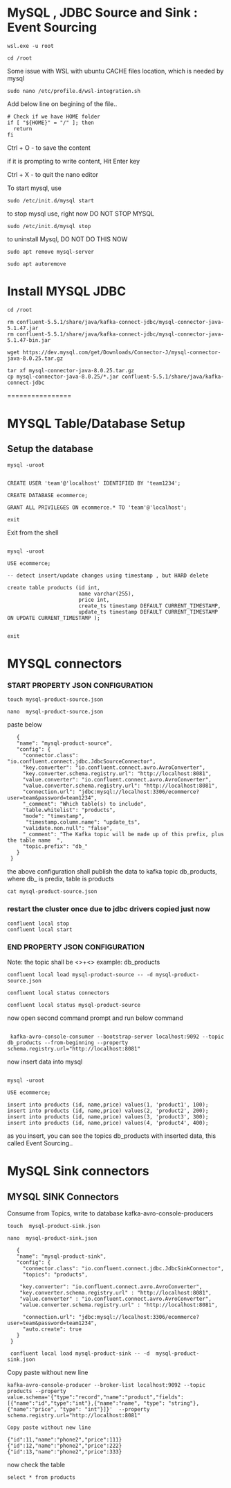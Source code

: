# MySQL , JDBC Source and Sink : Event Sourcing

```
wsl.exe -u root

cd /root
```

Some issue with WSL with ubuntu CACHE files location, which is needed by mysql


```
sudo nano /etc/profile.d/wsl-integration.sh
```

Add below line on begining of the file..

```
# Check if we have HOME folder
if [ "${HOME}" = "/" ]; then
  return
fi
```

Ctrl + O - to save the content

if it is prompting to write content, Hit Enter key

Ctrl + X - to quit the nano editor

To start mysql, use 
```
sudo /etc/init.d/mysql start
```

to stop mysql use, right now DO NOT STOP MYSQL

```
sudo /etc/init.d/mysql stop
```


to uninstall Mysql,  DO NOT DO THIS NOW
```
sudo apt remove mysql-server

sudo apt autoremove
```
 
# Install MYSQL JDBC


```
cd /root

rm confluent-5.5.1/share/java/kafka-connect-jdbc/mysql-connector-java-5.1.47.jar
rm confluent-5.5.1/share/java/kafka-connect-jdbc/mysql-connector-java-5.1.47-bin.jar
```

```
wget https://dev.mysql.com/get/Downloads/Connector-J/mysql-connector-java-8.0.25.tar.gz

tar xf mysql-connector-java-8.0.25.tar.gz
cp mysql-connector-java-8.0.25/*.jar confluent-5.5.1/share/java/kafka-connect-jdbc

```
================


# MYSQL Table/Database Setup


## Setup the database 

```
mysql -uroot


CREATE USER 'team'@'localhost' IDENTIFIED BY 'team1234';

CREATE DATABASE ecommerce; 

GRANT ALL PRIVILEGES ON ecommerce.* TO 'team'@'localhost';

exit
```


Exit from the shell

```

mysql -uroot

USE ecommerce;

-- detect insert/update changes using timestamp , but HARD delete

create table products (id int, 
                       name varchar(255), 
                       price int, 
                       create_ts timestamp DEFAULT CURRENT_TIMESTAMP, 
                       update_ts timestamp DEFAULT CURRENT_TIMESTAMP ON UPDATE CURRENT_TIMESTAMP );
                       
             
exit
```             



# MYSQL connectors


### START PROPERTY JSON CONFIGURATION

```
touch mysql-product-source.json
 
nano  mysql-product-source.json
```
   paste below
```
   {
   "name": "mysql-product-source",
   "config": {
     "connector.class": "io.confluent.connect.jdbc.JdbcSourceConnector",
     "key.converter": "io.confluent.connect.avro.AvroConverter",
     "key.converter.schema.registry.url": "http://localhost:8081",
     "value.converter": "io.confluent.connect.avro.AvroConverter",
     "value.converter.schema.registry.url": "http://localhost:8081",
     "connection.url": "jdbc:mysql://localhost:3306/ecommerce?user=team&password=team1234",
     "_comment": "Which table(s) to include",
     "table.whitelist": "products",
     "mode": "timestamp",
      "timestamp.column.name": "update_ts",
     "validate.non.null": "false",
     "_comment": "The Kafka topic will be made up of this prefix, plus the table name  ",
     "topic.prefix": "db_"
   }
 }
```
 
the above configuration shall publish the data to kafka topic db_products, where db_ is predix, table is products 

```
cat mysql-product-source.json
 ```
 
 
### restart the cluster once due to jdbc drivers copied just now

```
confluent local stop
confluent local start
```
 
### END PROPERTY JSON CONFIGURATION


 Note: the topic shall be <<PREFIX>>+<<TableName>> example: db_products
 
 ```
 confluent local load mysql-product-source -- -d mysql-product-source.json
 
 confluent local status connectors
 
 confluent local status mysql-product-source
 
 ```
  
  now open second command prompt and run below command

```

 kafka-avro-console-consumer --bootstrap-server localhost:9092 --topic db_products --from-beginning --property schema.registry.url="http://localhost:8081"
 ```
  
 
  now insert data into mysql
  
  ```
  
mysql -uroot

USE ecommerce;
  
  insert into products (id, name,price) values(1, 'product1', 100);
  insert into products (id, name,price) values(2, 'product2', 200);
  insert into products (id, name,price) values(3, 'product3', 300);
  insert into products (id, name,price) values(4, 'product4', 400);
  
  ```
 
  as you insert, you can see the topics db_products with inserted data, this called Event Sourcing..
  
  
 # MySQL Sink connectors
 
 
## MYSQL SINK Connectors
  Consume from Topics, write to database
  kafka-avro-console-producers
  
  
```
touch  mysql-product-sink.json

nano  mysql-product-sink.json
```


```
   {
   "name": "mysql-product-sink",
   "config": {
     "connector.class": "io.confluent.connect.jdbc.JdbcSinkConnector",
     "topics": "products",
    
    "key.converter": "io.confluent.connect.avro.AvroConverter",
    "key.converter.schema.registry.url" : "http://localhost:8081",
    "value.converter" : "io.confluent.connect.avro.AvroConverter",
    "value.converter.schema.registry.url" : "http://localhost:8081",   
     
     "connection.url": "jdbc:mysql://localhost:3306/ecommerce?user=team&password=team1234",
     "auto.create": true
   }
 }
```
  
```
 confluent local load mysql-product-sink -- -d  mysql-product-sink.json
```
  
Copy paste without new line
    
```
kafka-avro-console-producer --broker-list localhost:9092 --topic products --property value.schema='{"type":"record","name":"product","fields":[{"name":"id","type":"int"},{"name":"name", "type": "string"}, {"name":"price", "type": "int"}]}'  --property schema.registry.url="http://localhost:8081"
```   
    
    Copy paste without new line
    
```
{"id":11,"name":"phone2","price":111}
{"id":12,"name":"phone2","price":222}
{"id":13,"name":"phone2","price":333}
```

now check the table
   
```
select * from products
```

